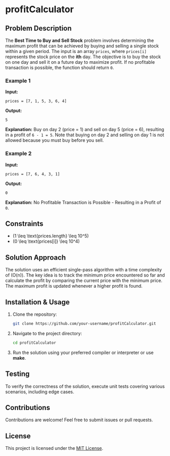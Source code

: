 # profitCalculator

## Problem Description
The **Best Time to Buy and Sell Stock** problem involves determining the maximum profit that can be achieved by buying and selling a single stock within a given period. The input is an array `prices`, where `prices[i]` represents the stock price on the **ith** day. The objective is to buy the stock on one day and sell it on a future day to maximize profit. If no profitable transaction is possible, the function should return `0`.

### Example 1
**Input:**
```plaintext
prices = [7, 1, 5, 3, 6, 4]
```
**Output:**
```plaintext
5
```
**Explanation:** Buy on day 2 (price = 1) and sell on day 5 (price = 6), resulting in a profit of `6 - 1 = 5`. Note that buying on day 2 and selling on day 1 is not allowed because you must buy before you sell.

### Example 2
**Input:**
```plaintext
prices = [7, 6, 4, 3, 1]
```
**Output:**
```plaintext
0
```
**Explanation:** No Profitable Transaction is Possible - Resulting in a Profit of `0`.

## Constraints
- \(1 \leq \text{prices.length} \leq 10^5\)
- \(0 \leq \text{prices[i]} \leq 10^4\)

## Solution Approach
The solution uses an efficient single-pass algorithm with a time complexity of \(O(n)\). The key idea is to track the minimum price encountered so far and calculate the profit by comparing the current price with the minimum price. The maximum profit is updated whenever a higher profit is found.

## Installation & Usage
1. Clone the repository:
    ```bash
    git clone https://github.com/your-username/profitCalculator.git
    ```
2. Navigate to the project directory:
    ```bash
    cd profitCalculator
    ```
3. Run the solution using your preferred compiler or interpreter or use **make**.

## Testing
To verify the correctness of the solution, execute unit tests covering various scenarios, including edge cases.

## Contributions
Contributions are welcome! Feel free to submit issues or pull requests.

## License
This project is licensed under the [MIT License](LICENSE).
